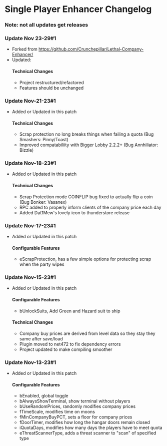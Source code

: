 # Single Player Enhancer Changelog
### Note: not all updates get releases

### Update Nov 23-29#1
*  Forked from https://github.com/Crunchepillar/Lethal-Company-Enhancer/
*  Updated:
   #### Technical Changes
   *  Project restructured/refactored
   *  Features should be unchanged 

### Update Nov-21-23#1
*  Added or Updated in this patch
    #### Technical Changes
    *  Scrap protection no long breaks things when failing a quota (Bug Smashers: Pinny/Toast)
    *  Improved compatabiliity with Bigger Lobby 2.2.2+ (Bug Annhiliator: Bizzle)

### Update Nov-18-23#1
*  Added or Updated in this patch
    #### Technical Changes
    *  Scrap Protection mode COINFLIP bug fixed to actually flip a coin (Bug Bonker: Vasanex)
    *  RPC added to properly inform clients of the company price each day
    *  Added Dat1Mew's lovely icon to thunderstore release

### Update Nov-17-23#1
*  Added or Updated in this patch
    #### Configurable Features
    *  eScrapProtection, has a few simple options for protecting scrap when the party wipes

### Update Nov-15-23#1
*  Added or Updated in this patch
    #### Configurable Features
    *  bUnlockSuits, Add Green and Hazard suit to ship
    #### Technical Changes
    *  Company buy prices are derived from level data so they stay they same after save/load
    *  Plugin moved to net472 to fix dependency errors
    *  Project updated to make compiling smoother

### Update Nov-13-23#1
*  Added or Updated in this patch
    #### Configurable Features
    *  bEnabled, global toggle
    *  bAlwaysShowTerminal, show terminal without players
    *  bUseRandomPrices, randomly modifies company prices
    *  fTimeScale, modifies time on moons
    *  fMinCompanyBuyPCT, sets a floor for company prices
    *  fDoorTimer, modifies how long the hangar doors remain closed
    *  iQuotaDays, modifies how many days the players have to meet quota
    *  eThreatScannerType, adds a threat scanner to "scan" of specified type